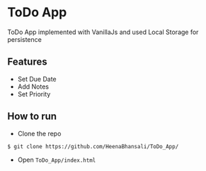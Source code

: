 # ToDo App

ToDo App implemented with VanillaJs and used Local Storage for persistence

## Features

* Set Due Date
* Add Notes
* Set Priority

## How to run

* Clone the repo

`$ git clone https://github.com/HeenaBhansali/ToDo_App/`

* Open `ToDo_App/index.html`
